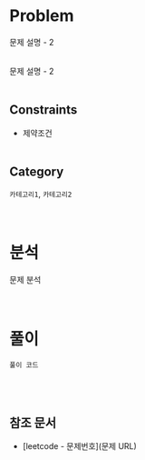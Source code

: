 # Problem
문제 설명 - 2 
<br/><br/>

문제 설명 - 2
<br/><br/>

## Constraints
- 제약조건
<br/><br/>

## Category
`카테고리1`, `카테고리2`
<br/><br/><br/>

# 분석
문제 분석
<br/><br/><br/>

# 풀이
```mysql
풀이 코드
```
<br/><br/>

## 참조 문서
- [leetcode - 문제번호](문제 URL)